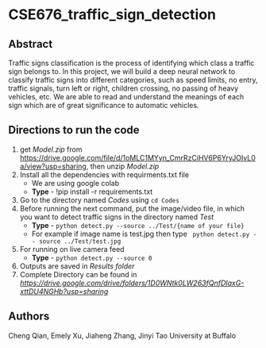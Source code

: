 # CSE676_traffic_sign_detection

## Abstract

Traffic signs classification is the process of identifying which class a traffic sign belongs to. In this project, we will build a deep neural network to classify traffic signs into different categories, such as speed limits, no entry, traffic signals, turn left or right, children crossing, no passing of heavy vehicles, etc. We are able to read and understand the meanings of each sign which are of great significance to automatic vehicles.

## Directions to run the code
1. get *Model.zip* from https://drive.google.com/file/d/1oMLC1MYyn_CmrRzCiHV6P6YryJOIvL0a/view?usp=sharing, then unzip *Model.zip*
2. Install all the dependencies with requirments.txt file
    * We are using google colab
    * **Type** - !pip install -r requirements.txt
2. Go to the directory named *Codes* using `cd Codes`
3. Before running the next command, put the image/video file, in which you want to detect traffic signs  in the directory named *Test*
    * **Type** - `python detect.py --source ../Test/{name of your file}`
    * For example if image name is test.jpg then type ` python detect.py -- source ../Test/test.jpg`
6. For running on live camera feed 
    * **Type** - `python detect.py --source 0`
7. Outputs are saved in *Results folder*
8. Complete Directory can be found in *https://drive.google.com/drive/folders/1D0WNtk0LW263fQnfDIaxG-xttDU4NGHb?usp=sharing*

## Authors
Cheng Qian, Emely Xu, Jiaheng Zhang, Jinyi Tao
University at Buffalo
